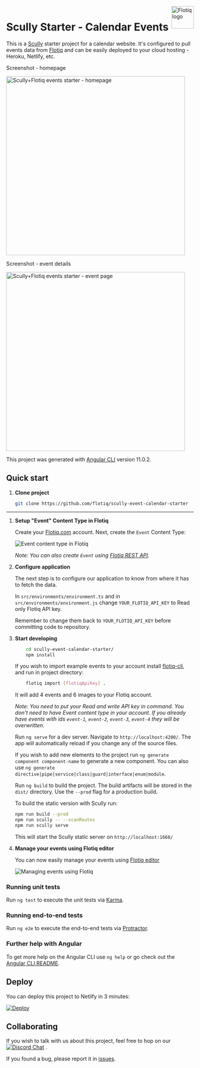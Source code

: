 <a href="https://flotiq.com/">
    <img src="https://editor.flotiq.com/fonts/fq-logo.svg" alt="Flotiq logo" title="Flotiq" align="right" height="60" />
</a>

Scully Starter - Calendar Events
========================

This is a [Scully](https://scully.io/) starter project for a calendar website.
It's configured to pull events data from [Flotiq](https://flotiq.com) and can be easily deployed to your cloud hosting - Heroku, Netlify, etc.

Screenshot - homepage

<img alt="Scully+Flotiq events starter - homepage" src="https://github.com/flotiq/scully-event-calendar-starter/raw/master/docs/homepage.png" width=480 />

Screenshot - event details

<img alt="Scully+Flotiq events starter - event page" src="https://github.com/flotiq/scully-event-calendar-starter/raw/master/docs/event_page.png" width=480 />


This project was generated with [Angular CLI](https://github.com/angular/angular-cli) version 11.0.2.

## Quick start

1. **Clone project**

    ```bash
   git clone https://github.com/flotiq/scully-event-calendar-starter
   ```
-------------------------

1. **Setup "Event" Content Type in Flotiq**

   Create your [Flotiq.com](https://flotiq.com) account. Next, create the `Event` Content Type:

   ![Event content type in Flotiq](docs/create-ctd.png)

   _Note: You can also create `Event` using [Flotiq REST API](https://flotiq.com/docs/API/)._

1. **Configure application**

   The next step is to configure our application to know from where it has to fetch the data.

   In `src/environments/environment.ts` and in `src/environments/environment.js` change `YOUR_FLOTIQ_API_KEY` to Read only Flotiq API key.

   Remember to change them back to `YOUR_FLOTIQ_API_KEY` before committing code to repository.

1.  **Start developing**

    ```sh
        cd scully-event-calendar-starter/
        npm install
    ```
    If you wish to import example events to your account install [flotiq-cli](https://github.com/flotiq/flotiq-cli), and run in project directory:

    ```sh
        flotiq import [flotiqApiKey] .
    ```

    It will add 4 events and 6 images to your Flotiq account.

    _Note: You need to put your Read and write API key in command. You don't need to have Event content type in your account. If you already have events with ids `event-1`, `event-2`, `event-3`, `event-4` they will be overwritten._

    Run `ng serve` for a dev server. Navigate to `http://localhost:4200/`. The app will automatically reload if you change any of the source files.

    If you wish to add new elements to the project run `ng generate component component-name` to generate a new component. You can also use `ng generate directive|pipe|service|class|guard|interface|enum|module`.

    Run `ng build` to build the project. The build artifacts will be stored in the `dist/` directory. Use the `--prod` flag for a production build.

    To build the static version with Scully run:

    ```sh
    npm run build --prod
    npm run scully -- --scanRoutes
    npm run scully serve
    ```

    This will start the Scully static server on `http://localhost:1668/`

1. **Manage your events using Flotiq editor**

   You can now easily manage your events using [Flotiq editor](https://editor.flotiq.com)

   ![Managing events using Flotiq](docs/add-event-object.png)

### Running unit tests

Run `ng test` to execute the unit tests via [Karma](https://karma-runner.github.io).

### Running end-to-end tests

Run `ng e2e` to execute the end-to-end tests via [Protractor](http://www.protractortest.org/).

### Further help with Angular

To get more help on the Angular CLI use `ng help` or go check out the [Angular CLI README](https://github.com/angular/angular-cli/blob/master/README.md).

## Deploy

You can deploy this project to Netlify in 3 minutes:

[![Deploy](https://www.netlify.com/img/deploy/button.svg)](https://app.netlify.com/start/deploy?repository=https://github.com/flotiq/scully-event-calendar-starter)


## Collaborating

If you wish to talk with us about this project, feel free to hop on our [![Discord Chat](https://img.shields.io/discord/682699728454025410.svg)](https://discord.gg/FwXcHnX) .

If you found a bug, please report it in [issues](https://github.com/flotiq/scully-event-calendar-starter/issues).
